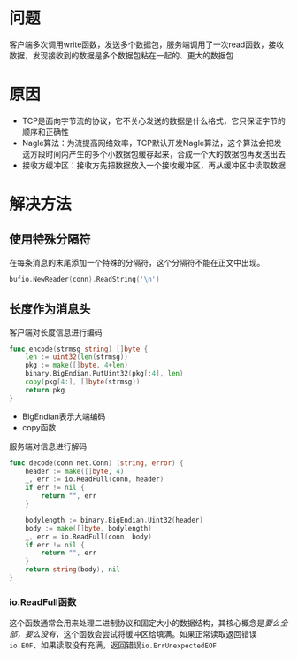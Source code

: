 # 问题
客户端多次调用write函数，发送多个数据包，服务端调用了一次read函数，接收数据，发现接收到的数据是多个数据包粘在一起的、更大的数据包

# 原因
- TCP是面向字节流的协议，它不关心发送的数据是什么格式，它只保证字节的顺序和正确性
- Nagle算法：为流提高网络效率，TCP默认开发Nagle算法，这个算法会把发送方段时间内产生的多个小数据包缓存起来，合成一个大的数据包再发送出去
- 接收方缓冲区：接收方先把数据放入一个接收缓冲区，再从缓冲区中读取数据

# 解决方法
## 使用特殊分隔符
在每条消息的末尾添加一个特殊的分隔符，这个分隔符不能在正文中出现。
```go
bufio.NewReader(conn).ReadString('\n')
```

## 长度作为消息头
客户端对长度信息进行编码
```go
func encode(strmsg string) []byte {
	len := uint32(len(strmsg))
	pkg := make([]byte, 4+len)
	binary.BigEndian.PutUint32(pkg[:4], len)
	copy(pkg[4:], []byte(strmsg))
	return pkg
}
```
- BIgEndian表示大端编码
- copy函数

服务端对信息进行解码
```go
func decode(conn net.Conn) (string, error) {
	header := make([]byte, 4)
	_, err := io.ReadFull(conn, header)
	if err != nil {
		return "", err
	}

	bodylength := binary.BigEndian.Uint32(header)
	body := make([]byte, bodylength)
	_, err = io.ReadFull(conn, body)
	if err != nil {
		return "", err
	}
	return string(body), nil
}
```

### io.ReadFull函数
这个函数通常会用来处理二进制协议和固定大小的数据结构，其核心概念是*要么全部，要么没有*，这个函数会尝试将缓冲区给填满。如果正常读取返回错误`io.EOF`、如果读取没有充满，返回错误`io.ErrUnexpectedEOF`
